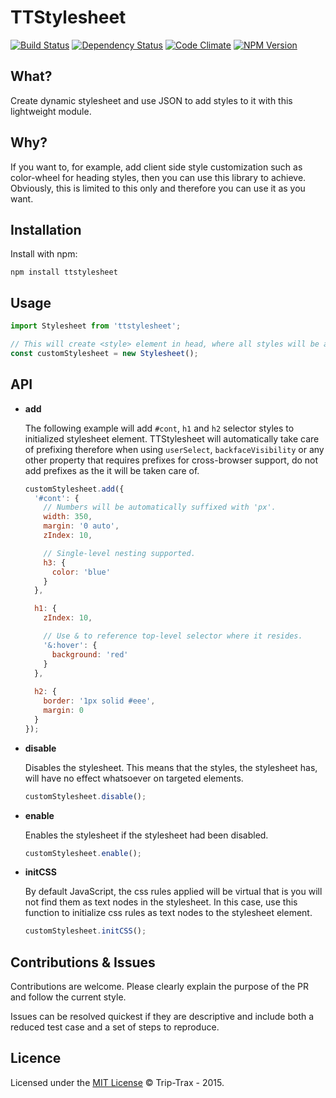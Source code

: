 # TTStylesheet
[![Build Status](https://img.shields.io/travis/Trip-Trax/TTStylesheet.svg?style=flat-square)](https://travis-ci.org/Trip-Trax/TTStylesheet)
[![Dependency Status](https://david-dm.org/Trip-Trax/TTStylesheet.svg?style=flat-square)](https://david-dm.org/Trip-Trax/TTStylesheet)
[![Code Climate](https://codeclimate.com/github/Trip-Trax/TTStylesheet/badges/gpa.svg)](https://codeclimate.com/github/Trip-Trax/TTStylesheet)
[![NPM Version](https://badge.fury.io/js/ttstylesheet.svg)](https://badge.fury.io/js/ttstylesheet)

## What?
Create dynamic stylesheet and use JSON to add styles to it with this lightweight module.

## Why?
If you want to, for example, add client side style customization such as color-wheel for heading styles, then you can use this library to achieve. Obviously, this is limited to this only and therefore you can use it as you want.

## Installation
Install with npm:
```shell
npm install ttstylesheet
```


## Usage
```javascript
import Stylesheet from 'ttstylesheet';

// This will create <style> element in head, where all styles will be added.
const customStylesheet = new Stylesheet();
```

## API
- **add**

    The following example will add `#cont`, `h1` and `h2` selector styles to initialized stylesheet element.
    TTStylesheet will automatically take care of prefixing therefore when using `userSelect`, `backfaceVisibility` or any other property that requires prefixes for cross-browser support, do not add prefixes as the it will be taken care of.

    ```javascript
    customStylesheet.add({
      '#cont': {
        // Numbers will be automatically suffixed with 'px'.
        width: 350,
        margin: '0 auto',
        zIndex: 10,

        // Single-level nesting supported.
        h3: {
          color: 'blue'
        }
      },

      h1: {
        zIndex: 10,

        // Use & to reference top-level selector where it resides.
        '&:hover': {
          background: 'red'
        }
      },
      
      h2: {
        border: '1px solid #eee',
        margin: 0
      }
    });
    ```

- **disable**

    Disables the stylesheet. This means that the styles, the stylesheet has, will have no effect whatsoever on targeted elements.

    ```javascript
    customStylesheet.disable();
    ```

- **enable**

    Enables the stylesheet if the stylesheet had been disabled.

    ```javascript
    customStylesheet.enable();
    ```

- **initCSS**

    By default JavaScript, the css rules applied will be virtual that is you will not find them as text nodes in the stylesheet.
    In this case, use this function to initialize css rules as text nodes to the stylesheet element.

    ```javascript
    customStylesheet.initCSS();
    ```

## Contributions & Issues
Contributions are welcome. Please clearly explain the purpose of the PR and follow the current style.

Issues can be resolved quickest if they are descriptive and include both a reduced test case and a set of steps to reproduce.

## Licence
Licensed under the [MIT License](LICENSE) © Trip-Trax - 2015.
